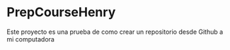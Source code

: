 # PrepCourseHenry
Este proyecto es una prueba de como crear un repositorio desde Github a mi computadora
